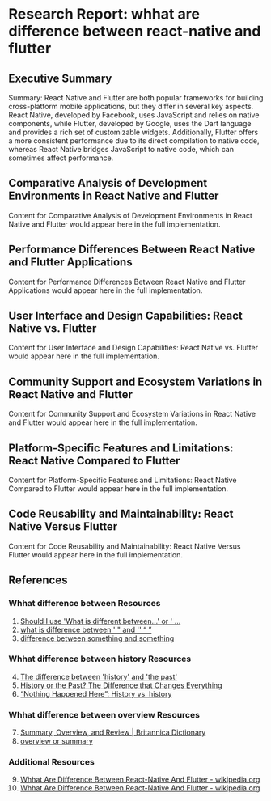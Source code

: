 # Research Report: whhat are difference between react-native and flutter

## Executive Summary

Summary: React Native and Flutter are both popular frameworks for building cross-platform mobile applications, but they differ in several key aspects. React Native, developed by Facebook, uses JavaScript and relies on native components, while Flutter, developed by Google, uses the Dart language and provides a rich set of customizable widgets. Additionally, Flutter offers a more consistent performance due to its direct compilation to native code, whereas React Native bridges JavaScript to native code, which can sometimes affect performance.

## Comparative Analysis of Development Environments in React Native and Flutter

Content for Comparative Analysis of Development Environments in React Native and Flutter would appear here in the full implementation.

## Performance Differences Between React Native and Flutter Applications

Content for Performance Differences Between React Native and Flutter Applications would appear here in the full implementation.

## User Interface and Design Capabilities: React Native vs. Flutter

Content for User Interface and Design Capabilities: React Native vs. Flutter would appear here in the full implementation.

## Community Support and Ecosystem Variations in React Native and Flutter

Content for Community Support and Ecosystem Variations in React Native and Flutter would appear here in the full implementation.

## Platform-Specific Features and Limitations: React Native Compared to Flutter

Content for Platform-Specific Features and Limitations: React Native Compared to Flutter would appear here in the full implementation.

## Code Reusability and Maintainability: React Native Versus Flutter

Content for Code Reusability and Maintainability: React Native Versus Flutter would appear here in the full implementation.

## References

### Whhat difference between Resources

1. [Should I use 'What is different between…' or ' ...](https://www.quora.com/Should-I-use-What-is-different-between-or-What-is-the-difference-between)
2. [what is difference between ' " and '' “ ”](https://www.reddit.com/r/NoStupidQuestions/comments/whzqtd/what_is_difference_between_and/)
3. [difference between something and something](https://dictionary.cambridge.org/us/dictionary/english/difference-between-and)

### Whhat difference between history Resources

4. [The difference between 'history' and 'the past'](https://www.historyskills.com/2020/12/10/the-difference-between-history-and-the-past/?srsltid=AfmBOopzIsP8z2Cu4qxYwYT8I0peeBggPEkqvQ-VzYaTynEOtRlvLkPk)
5. [History or the Past? The Difference that Changes Everything](https://www.thinkingnation.org/history-or-the-past/)
6. [“Nothing Happened Here”: History vs. history](https://andrewpegoda.com/2014/09/10/nothing-happened-here-history-vs-history/)

### Whhat difference between overview Resources

7. [Summary, Overview, and Review | Britannica Dictionary](https://www.britannica.com/dictionary/eb/qa/summary-overview-and-review)
8. [overview or summary](https://forum.wordreference.com/threads/overview-or-summary.26002/)

### Additional Resources

9. [Whhat Are Difference Between React-Native And Flutter - wikipedia.org](https://en.wikipedia.org/wiki/whhat)
10. [Whhat Are Difference Between React-Native And Flutter - wikipedia.org](https://en.wikipedia.org/wiki/Special:Search?search=whhat+difference+between)

